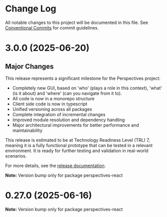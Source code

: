 # Change Log

All notable changes to this project will be documented in this file.
See [Conventional Commits](https://conventionalcommits.org) for commit guidelines.

# 3.0.0 (2025-06-20)


## Major Changes

This release represents a significant milestone for the Perspectives project:

* Completely new GUI, based on 'who' (plays a role in this context), 'what' (is it about) and 'where' (can you navigate from it to).
* All code is now in a monorepo structure
* Client side code is now in typescript
* Unified versioning across all packages
* Complete integration of incremental changes
* Improved module resolution and dependency handling
* Major architectural improvements for better performance and maintainability

This release is estimated to be at Technology Readiness Level (TRL) 7, meaning it is a fully functional prototype that can be tested in a relevant environment. It is ready for further testing and validation in real-world scenarios.

For more details, see the [release documentation](https://github.com/joopringelberg/perspectives-monorepo/blob/master/RELEASES.md#v300).

**Note:** Version bump only for package perspectives-react





# 0.27.0 (2025-06-16)

**Note:** Version bump only for package perspectives-react
